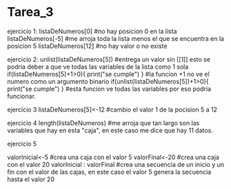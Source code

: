 # Tarea_3

ejercicio 1: 
listaDeNumeros[0]
#no hay posicion 0 en la lista
listaDeNumeros[-5]
#me arroja toda la lista menos el que se encuentra en la posicion 5
listaDeNumeros[12]
#no hay valor o no existe

ejercicio 2:
unlist(listaDeNumeros[5])
#entrega un valor sin [[1]] esto se podria deber a que ve todas las variables de la lista como 1 sola
if(listaDeNumeros[5]+1>0){
  print("se cumple")
}
#la funcion +1 no ve el numero como un argumento binario
if(unlist(listaDeNumeros[5])+1>0){
  print("se cumple")
}
#esta funcion ve todas las variables por eso podria funcionar.

ejercicio 3
listaDeNumeros[5]<-12
#cambio el valor 1 de la pocision 5 a 12

ejercicio 4
length(listaDeNumeros)
#me arroja que tan largo son las variables que hay en esta "caja", en este caso me dice que hay 11 datos.

ejercicio 5

valorInicial<-5
#crea una caja con el valor 5
valorFinal<-20
#crea una caja con el valor 20
valorInicial : valorFinal
#crea una secuencia de un inicio y un fin con el valor de las cajas, en este caso el valor 5 genera la secuencia hasta el valor 20
